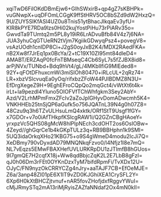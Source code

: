 xqiTwD6FilOKdDBmEjw6+GIhSWxirB+qp4gZ7sKBHPk=
vuGNwpX+uqDFOmLCGgK9ffStHRV5OC8bSZd9dW2HxzQ=
9U/ZUY5SIKfASl4UZ0u8Tnis51ytBhacJlkqaEv3yfU=
KIR8kPYE7RDa9lzs0Hi02kujYostPiHu73rPiARv35o=
GwvdTa9TUmtq2m5PL8y19iR6LrADvuBfb84V4z7j6NA=
JUA3yhuCqGTUeRN2tVjm7KgiikGDwyqPsz4+povegV8=
vsAzUOdh1cnIDP8Ci+J2gS0oyJxB2K4/MDX2RAedFKA=
nB2Xw8f7JrEq1px0BcYa/2+tC19X10ZI95mt84dleD4=
AMABT/ERZAqP0fcFnTBMseqC4Cb6SyL7s5fZJBX8id8=
arPjNVx/TUNbd+Bdq9hVt4/gL/4MKblIfiG9MlEded8=
92Y+qFOtDFhuxcmWi3miSIOh80470+iRLcUL+2qRz74=
LR+xbzVSlcvuqEa0yOq/rifxbzZFoW44PJIBDMZ8N3U=
EfDrgXegeZ9H+9EghEFroCQpQo2mqGct4/vWtXt6t4k=
irLt+la9pezdI4Yluno5OIOFVfTChWhfgkm3Sey2AbY=
Azd/V2LrhMPmFmxZFcIv2aZoJplGHyvDomADwcmh5K4=
VNKHHEb25tnSjQP6aGufk5o756JQATnL39N4g0h07Z8=
48Czu9q3h6TZvULHsuLmQ4xktk/ORf1StT9Usgf1fGY=
x7GDOr+v7o0iAfTHkpfKSlcgRAW1i/Q2GZnCBgHAoeY=
yrxpzVc5QHS08gMcW8hlPlpNEch3cdOHT2os6OsIOBw=
4Zeyd//ghGqrCe1b4kGKpTULz3q+RB9BBHphn1k9SMI=
5UQ3idaOrkqXHo21KBG75+o9S4gWmeD4modu2IcJi7Q=
XeDBmy790vDyxdAD79MNQNkqFzvo0/l4Nfjz1I8e7mQ=
NL7vEqzs5EMwFBAXHefUVLURKRpDU1zJTImfB8hGUos=
9I7gmQE7H2cqfX18j+Ww8qdBbjcZqK2L2E7LbB8gFzI=
qJ0h06Dm3rFEt0OYKnDzxTyM7bifdRpmFi/TvXDx12U=
OJyC/FN9nyzOkCRRYCZg4nJry+aaTAJF7CB+EfOeMJE=
Z6a/3anp48ZI01pE6X1IT9vZD0KJGhiXEA1CrySFL2Y=
6Xp6H0kXtBHCZjtvnuf+nAR5fovZHofjdxfRggvYWuI=
cMjJRmySTq2mA13riMjRyisZAZfaNNdaf2Ox4mN0kII=
